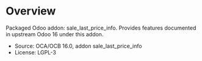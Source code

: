 # Overview

Packaged Odoo addon: sale_last_price_info. Provides features documented in upstream Odoo 16 under this addon.

- Source: OCA/OCB 16.0, addon sale_last_price_info
- License: LGPL-3
